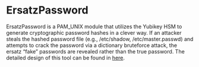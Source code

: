 # ErsatzPassword

ErsatzPassword is a PAM_UNIX module that utilizes the Yubikey HSM to
generate cryptographic password hashes in a clever way. If an
attacker steals the hashed password file (e.g., /etc/shadow,
/etc/master.passwd) and attempts to crack the password via a
dictionary bruteforce attack, the ersatz “fake” passwords are revealed
rather than the true password.  The detailed design of this tool can
be found in
[here](https://www.cerias.purdue.edu/assets/pdf/bibtex_archive/2015-2.pdf).
